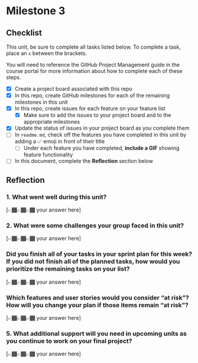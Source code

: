 # Milestone 3

## Checklist

This unit, be sure to complete all tasks listed below. To complete a task, place an `x` between the brackets.

You will need to reference the GitHub Project Management guide in the course portal for more information about how to complete each of these steps.

- [x] Create a project board associated with this repo
- [x] In this repo, create GitHub milestones for each of the remaining milestones in this unit
- [x] In this repo, create issues for each feature on your feature list
  - [x] Make sure to add the issues to your project board and to the appropriate milestones
- [x] Update the status of issues in your project board as you complete them
- [ ] In `readme.md`, check off the features you have completed in this unit by adding a ✅ emoji in front of their title
  - [ ] Under each feature you have completed, **include a GIF** showing feature functionality
- [ ] In this document, complete the **Reflection** section below

## Reflection

### 1. What went well during this unit?

[👉🏾👉🏾👉🏾 your answer here]

### 2. What were some challenges your group faced in this unit?

[👉🏾👉🏾👉🏾 your answer here]

### Did you finish all of your tasks in your sprint plan for this week? If you did not finish all of the planned tasks, how would you prioritize the remaining tasks on your list?

[👉🏾👉🏾👉🏾 your answer here]

### Which features and user stories would you consider “at risk”? How will you change your plan if those items remain “at risk”?

[👉🏾👉🏾👉🏾 your answer here]

### 5. What additional support will you need in upcoming units as you continue to work on your final project?

[👉🏾👉🏾👉🏾 your answer here]
